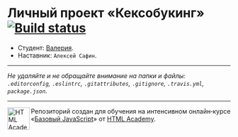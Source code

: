 # Личный проект «Кексобукинг» [![Build status][travis-image]][travis-url]

* Студент: [Валерия](https://up.htmlacademy.ru/javascript/9/user/49320).
* Наставник: `Алексей Сафин`.

---

_Не удаляйте и не обращайте внимание на папки и файлы:_<br>
_`.editorconfig`, `.eslintrc`, `.gitattributes`, `.gitignore`, `.travis.yml`, `package.json`._

---

<a href="https://htmlacademy.ru/intensive/javascript"><img align="left" width="50" height="50" title="HTML Academy" src="https://up.htmlacademy.ru/static/img/intensive/javascript/logo-for-github.svg"></a>

Репозиторий создан для обучения на интенсивном онлайн‑курсе «[Базовый JavaScript](https://htmlacademy.ru/intensive/javascript)» от [HTML Academy](https://htmlacademy.ru).

[travis-image]: https://travis-ci.org/htmlacademy-javascript/49320-keksobooking.svg?branch=master
[travis-url]: https://travis-ci.org/htmlacademy-javascript/49320-keksobooking
